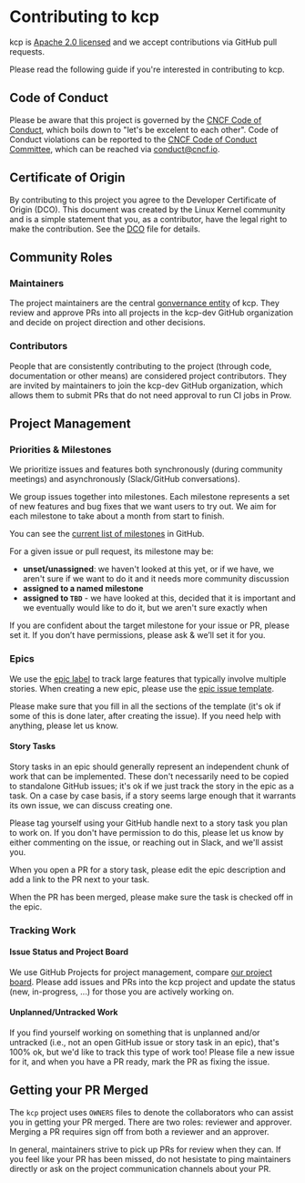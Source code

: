 # Contributing to kcp

kcp is [Apache 2.0 licensed](https://github.com/kcp-dev/kcp/tree/main/LICENSE) and we accept contributions via
GitHub pull requests.

Please read the following guide if you're interested in contributing to kcp.

## Code of Conduct

Please be aware that this project is governed by the [CNCF Code of Conduct](https://github.com/kcp-dev/kcp/blob/main/code-of-conduct.md),
which boils down to "let's be excelent to each other". Code of Conduct violations can be reported to the
[CNCF Code of Conduct Committee](https://www.cncf.io/conduct/committee/), which can be reached via [conduct@cncf.io](mailto:conduct@cncf.io).

## Certificate of Origin

By contributing to this project you agree to the Developer Certificate of
Origin (DCO). This document was created by the Linux Kernel community and is a
simple statement that you, as a contributor, have the legal right to make the
contribution. See the [DCO](https://github.com/kcp-dev/kcp/tree/main/DCO) file for details.

## Community Roles

### Maintainers

The project maintainers are the central [gonvernance entity](https://github.com/kcp-dev/kcp/blob/main/GOVERNANCE.md) of
kcp. They review and approve PRs into all projects in the kcp-dev GitHub organization and decide on project direction
and other decisions.

### Contributors

People that are consistently contributing to the project (through code, documentation or other means) are considered
project contributors. They are invited by maintainers to join the kcp-dev GitHub organization, which allows them
to submit PRs that do not need approval to run CI jobs in Prow.

## Project Management

### Priorities & Milestones

We prioritize issues and features both synchronously (during community meetings) and asynchronously (Slack/GitHub conversations).

We group issues together into milestones. Each milestone represents a set of new features and bug fixes that we want users to try out. We aim for each milestone to take about a month from start to finish.

You can see the [current list of milestones](https://github.com/kcp-dev/kcp/milestones?direction=asc&sort=due_date&state=open) in GitHub.

For a given issue or pull request, its milestone may be:

- **unset/unassigned**: we haven't looked at this yet, or if we have, we aren't sure if we want to do it and it needs more community discussion
- **assigned to a named milestone**
- **assigned to `TBD`** - we have looked at this, decided that it is important and we eventually would like to do it, but we aren't sure exactly when

If you are confident about the target milestone for your issue or PR, please set it. If you don’t have permissions, please ask & we’ll set it for you.

### Epics

We use the [epic label](https://github.com/kcp-dev/kcp/issues?q=is%3Aopen+is%3Aissue+label%3Aepic+) to track large features that typically involve multiple stories. When creating a new epic, please use the [epic issue template](https://github.com/kcp-dev/kcp/issues/new?assignees=&labels=epic&template=epic.md&title=).

Please make sure that you fill in all the sections of the template (it's ok if some of this is done later, after creating the issue). If you need help with anything, please let us know.

#### Story Tasks

Story tasks in an epic should generally represent an independent chunk of work that can be implemented. These don't necessarily need to be copied to standalone GitHub issues; it's ok if we just track the story in the epic as a task. On a case by case basis, if a story seems large enough that it warrants its own issue, we can discuss creating one.

Please tag yourself using your GitHub handle next to a story task you plan to work on. If you don't have permission to do this, please let us know by either commenting on the issue, or reaching out in Slack, and we'll assist you.

When you open a PR for a story task, please edit the epic description and add a link to the PR next to your task.

When the PR has been merged, please make sure the task is checked off in the epic.

### Tracking Work

#### Issue Status and Project Board

We use GitHub Projects for project management, compare [our project board](https://github.com/orgs/kcp-dev/projects/1). Please add issues and PRs into the kcp project and update the status (new, in-progress, ...) for those you are actively working on.

#### Unplanned/Untracked Work

If you find yourself working on something that is unplanned and/or untracked (i.e., not an open GitHub issue or story task in an epic), that's 100% ok, but we'd like to track this type of work too! Please file a new issue for it, and when you have a PR ready, mark the PR as fixing the issue.

## Getting your PR Merged

The `kcp` project uses `OWNERS` files to denote the collaborators who can assist you in getting your PR merged.  There
are two roles: reviewer and approver.  Merging a PR requires sign off from both a reviewer and an approver.

In general, maintainers strive to pick up PRs for review when they can. If you feel like your PR has been missed,
do not hesistate to ping maintainers directly or ask on the project communication channels about your PR.
